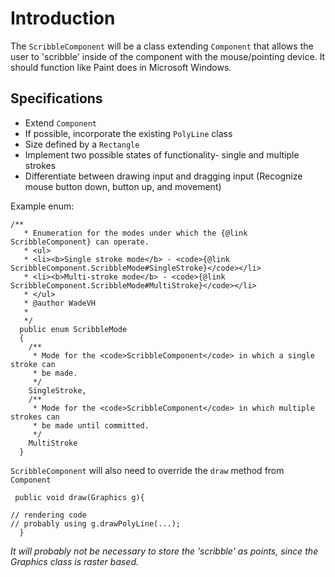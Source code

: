 # Introduction #

The `ScribbleComponent` will be a class extending `Component` that allows the user to 'scribble' inside of the component with the mouse/pointing device. It should function like Paint does in Microsoft Windows.


## Specifications ##
  * Extend `Component`
  * If possible, incorporate the existing `PolyLine` class
  * Size defined by a `Rectangle`
  * Implement two possible states of functionality- single and multiple strokes
  * Differentiate between drawing input and dragging input (Recognize mouse button down, button up, and movement)


Example enum:
```
/**
   * Enumeration for the modes under which the {@link ScribbleComponent} can operate.
   * <ul>
   * <li><b>Single stroke mode</b> - <code>{@link ScribbleComponent.ScribbleMode#SingleStroke}</code></li>
   * <li><b>Multi-stroke mode</b> - <code>{@link ScribbleComponent.ScribbleMode#MultiStroke}</code></li>
   * </ul>
   * @author WadeVH
   *
   */
  public enum ScribbleMode
  {
    /**
     * Mode for the <code>ScribbleComponent</code> in which a single stroke can
     * be made.
     */
    SingleStroke,
    /**
     * Mode for the <code>ScribbleComponent</code> in which multiple strokes can
     * be made until committed.
     */
    MultiStroke
  }
```

`ScribbleComponent` will also need to override the `draw` method from `Component`
```
 public void draw(Graphics g){
  
// rendering code
// probably using g.drawPolyLine(...);
  }
```

_It will probably not be necessary to store the 'scribble' as points, since the Graphics class is raster based._